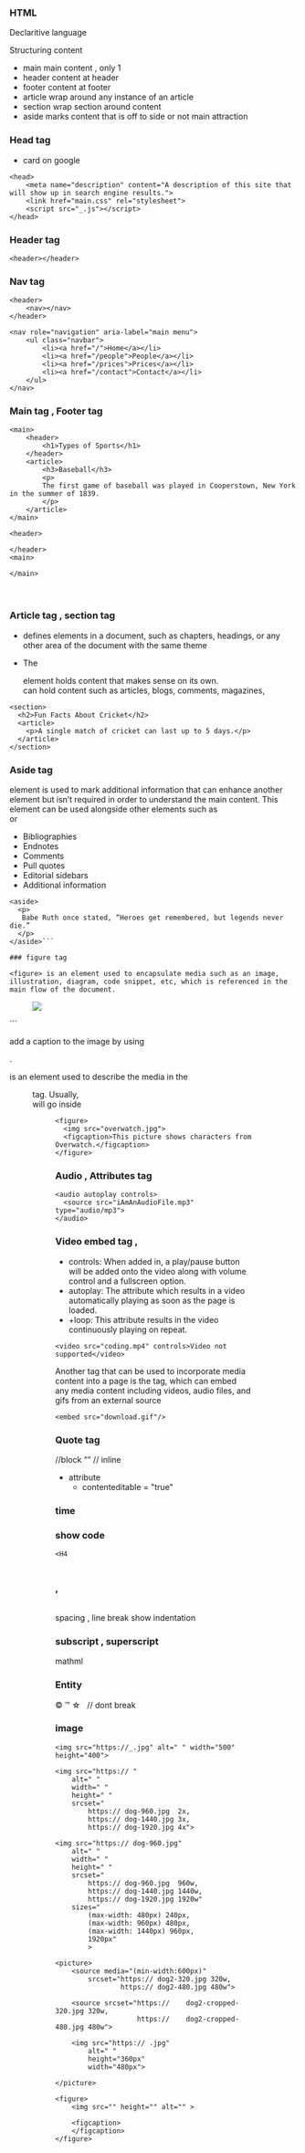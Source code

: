 
### HTML

Declaritive language

<elementname attribute="">
    
Structuring content
* main
main content , only 1
* header
content at header
* footer
content at footer
* article
wrap around any instance of an article
* section
wrap section around content
* aside
marks content that is off to side or not main attraction 
    
### Head tag

* card on google
```
<head>
    <meta name="description" content="A description of this site that will show up in search engine results.">
    <link href="main.css" rel="stylesheet">
    <script src="_.js"></script>
</head>
```



### Header tag 
```
<header></header>
```
### Nav tag

```
<header>
    <nav></nav>
</header>
```

```
<nav role="navigation" aria-label="main menu">
    <ul class="navbar">
        <li><a href="/">Home</a></li>
        <li><a href="/people">People</a></li>
        <li><a href="/prices">Prices</a></li>
        <li><a href="/contact">Contact</a></li>
    </ul>
</nav>
```


### Main tag , Footer tag
```
<main>
    <header>
        <h1>Types of Sports</h1>
    </header>
    <article>
        <h3>Baseball</h3>
        <p>
        The first game of baseball was played in Cooperstown, New York in the summer of 1839.
        </p>
    </article>
</main>
```
```
<header>

</header>
<main>

</main>
```

<body>
    <header>
    </header>
    <main>
    </main>
    <footer>
    </footer>
</body>

### Article tag , section tag 

* <section> defines elements in a document, such as chapters, headings, or any other area of the document with the same theme

* The <article> element holds content that makes sense on its own. <article> can hold content such as articles, blogs, comments, magazines,



```
<section>
  <h2>Fun Facts About Cricket</h2>
  <article>
    <p>A single match of cricket can last up to 5 days.</p>
  </article>
</section>
```

### Aside tag 

<aside> element is used to mark additional information that can enhance another element but isn’t required in order to understand the main content. This element can be used alongside other elements such as <article> or <section>

* Bibliographies
* Endnotes
* Comments
* Pull quotes
* Editorial sidebars
* Additional information

```
<aside>
  <p>
   Babe Ruth once stated, “Heroes get remembered, but legends never die.” 
  </p>
</aside>```

### figure tag 

<figure> is an element used to encapsulate media such as an image, illustration, diagram, code snippet, etc, which is referenced in the main flow of the document.

```
<figure>
  <img src="overwatch.jpg"/>
</figure>
```

add a caption to the image by using <figcaption>.
<figcaption> is an element used to describe the media in the <figure> tag. Usually, <figcaption> will go inside <figure>

```
<figure>
  <img src="overwatch.jpg">
  <figcaption>This picture shows characters from Overwatch.</figcaption>
</figure>
```



### Audio , Attributes tag 

```
<audio autoplay controls>
  <source src="iAmAnAudioFile.mp3" type="audio/mp3">
</audio>
```

### Video embed tag ,

* controls: When added in, a play/pause button will be added onto the video along with volume control and a fullscreen option.
* autoplay: The attribute which results in a video automatically playing as soon as the page is loaded.
* +loop: This attribute results in the video continuously playing on repeat.

```
<video src="coding.mp4" controls>Video not supported</video>

```
Another tag that can be used to incorporate media content into a page is the <embed> tag, which can embed any media content including videos, audio files, and gifs from an external source

```
<embed src="download.gif"/>
```

### Quote tag

<blockquote><p></p></blockquote> //block
<q></q> // inline 
<cite></cite>

* attribute 
  * contenteditable = "true"

### time 

<time></time>
<time datetime="YYYY-MM-DD"></time>

### show code

<code>&lt;H4</code>

### <br> , <pre>
spacing , line break
show indentation


### subscript , superscript

<sub></sub>
<sup></sup>

mathml

<small></small>

### Entity


&copy;
&trade;
&star;
&nbsp; // dont break

### image
```
<img src="https://_.jpg" alt=" " width="500" height="400">

<img src="https:// "
    alt=" "
    width=" "
    height=" "
    srcset="
        https:// dog-960.jpg  2x,
        https:// dog-1440.jpg 3x,
        https:// dog-1920.jpg 4x">
        
<img src="https:// dog-960.jpg"
    alt=" "
    width=" "
    height=" "
    srcset="
        https:// dog-960.jpg  960w,
        https:// dog-1440.jpg 1440w,
        https:// dog-1920.jpg 1920w"
    sizes="
        (max-width: 480px) 240px,
        (max-width: 960px) 480px,
        (max-width: 1440px) 960px,
        1920px"
        >        

<picture>
    <source media="(min-width:600px)"
        srcset="https:// dog2-320.jpg 320w,
                https:// dog2-480.jpg 480w">
    
    <source srcset="https://    dog2-cropped-320.jpg 320w,
                    https://    dog2-cropped-480.jpg 480w">
    
    <img src="https:// .jpg"
        alt=" "
        height="360px"
        width="480px">
    
</picture>

<figure>
    <img src="" height="" alt="" >
    
    <figcaption>
    </figcaption>
</figure>
```
